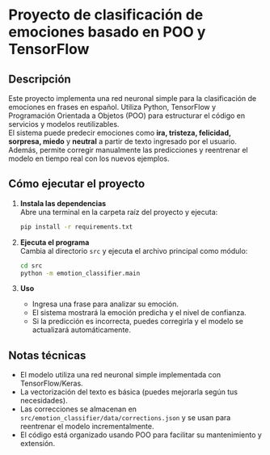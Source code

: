 # Proyecto de clasificación de emociones basado en POO y TensorFlow

## Descripción

Este proyecto implementa una red neuronal simple para la clasificación de emociones en frases en español. Utiliza Python, TensorFlow y Programación Orientada a Objetos (POO) para estructurar el código en servicios y modelos reutilizables.  
El sistema puede predecir emociones como **ira, tristeza, felicidad, sorpresa, miedo** y **neutral** a partir de texto ingresado por el usuario. Además, permite corregir manualmente las predicciones y reentrenar el modelo en tiempo real con los nuevos ejemplos.

## Cómo ejecutar el proyecto
1. **Instala las dependencias**  
   Abre una terminal en la carpeta raíz del proyecto y ejecuta:
   ```sh
   pip install -r requirements.txt
   ```

2. **Ejecuta el programa**  
   Cambia al directorio `src` y ejecuta el archivo principal como módulo:
   ```sh
   cd src
   python -m emotion_classifier.main
   ```

3. **Uso**  
   - Ingresa una frase para analizar su emoción.
   - El sistema mostrará la emoción predicha y el nivel de confianza.
   - Si la predicción es incorrecta, puedes corregirla y el modelo se actualizará automáticamente.

## Notas técnicas

- El modelo utiliza una red neuronal simple implementada con TensorFlow/Keras.
- La vectorización del texto es básica (puedes mejorarla según tus necesidades).
- Las correcciones se almacenan en `src/emotion_classifier/data/corrections.json` y se usan para reentrenar el modelo incrementalmente.
- El código está organizado usando POO para facilitar su mantenimiento y extensión.
